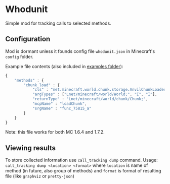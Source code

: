 Whodunit
=======

Simple mod for tracking calls to selected methods.

Configuration
-------------
Mod is dormant unless it founds config file `whodunit.json` in Minecraft's `config` folder.

Example file contents (also included in [examples folder](examples)):

```javascript
{
    "methods" : {
        "chunk_load" : {
            "cls" : "net.minecraft.world.chunk.storage.AnvilChunkLoader",
            "argTypes" : ["Lnet/minecraft/world/World;", "I", "I"],
            "returnType" : "Lnet/minecraft/world/chunk/Chunk;",
            "mcpName" : "loadChunk",
            "srgName" : "func_75815_a"
        }
    }
}
```

Note: this file works for both MC 1.6.4 and 1.7.2.

Viewing results
---------------
To store collected information use `call_tracking dump` command.
Usage: `call_tracking dump <location> <format>` where `location` is name of method (in future, also group of methods) and `format` is format of resulting file (like `graphviz` or `pretty-json`)
